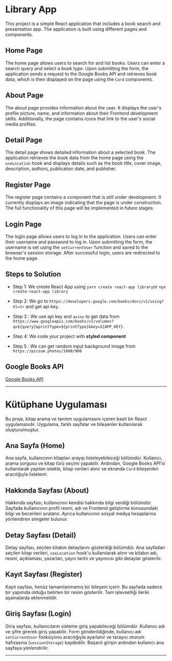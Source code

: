 # Library App

This project is a simple React application that includes a book search and presentation app. The application is built using different pages and components.

## Home Page

The home page allows users to search for and list books. Users can enter a search query and select a book type. Upon submitting the form, the application sends a request to the Google Books API and retrieves book data, which is then displayed on the page using the `Card` components.

## About Page

The about page provides information about the user. It displays the user's profile picture, name, and information about their Frontend development skills. Additionally, the page contains icons that link to the user's social media profiles.

## Detail Page

The detail page shows detailed information about a selected book. The application retrieves the book data from the home page using the `useLocation` hook and displays details such as the book title, cover image, description, authors, publication date, and publisher.

## Register Page

The register page contains a component that is still under development. It currently displays an image indicating that the page is under construction. The full functionality of this page will be implemented in future stages.

## Login Page

The login page allows users to log in to the application. Users can enter their username and password to log in. Upon submitting the form, the username is set using the `setCurrentUser` function and saved to the browser's session storage. After successful login, users are redirected to the home page.

## Steps to Solution

- Step 1: We create React App using `yarn create react-app library`or `npx create-react-app library`

- Step 2: We go to `https://developers.google.com/books/docs/v1/using?hl=tr` and get api key.

- Step 3 : We use api key and `axios` to get data from `https://www.googleapis.com/books/v1/volumes?q=${query}&printType=${printType}&key=${APP_KEY}`.

- Step 4: We code your project with **styled component**

- Step 5 : We can get random input background image from `https://picsum.photos/1600/900`

## Google Books API

<a href="https://developers.google.com/books/docs/v1/using" target="_blank">Google Books API</a>

---

# Kütüphane Uygulaması

Bu proje, kitap arama ve tanıtım uygulamasını içeren basit bir React uygulamasıdır. Uygulama, farklı sayfalar ve bileşenler kullanılarak oluşturulmuştur.

## Ana Sayfa (Home)

Ana sayfa, kullanıcının kitapları arayıp listeleyebileceği bölümdür. Kullanıcı, arama sorgusu ve kitap türü seçimi yapabilir. Ardından, Google Books API'si kullanılarak yapılan istekle, kitap verileri alınır ve ekranda `Card` bileşenleri aracılığıyla listelenir.

## Hakkında Sayfası (About)

Hakkında sayfası, kullanıcının kendisi hakkında bilgi verdiği bölümdür. Sayfada kullanıcının profil resmi, adı ve Frontend geliştirme konusundaki bilgi ve becerileri sıralanır. Ayrıca kullanıcının sosyal medya hesaplarına yönlendiren simgeler bulunur.

## Detay Sayfası (Detail)

Detay sayfası, seçilen kitabın detaylarını gösterdiği bölümdür. Ana sayfadan seçilen kitap verileri, `useLocation` hook'u kullanılarak alınır ve kitabın adı, resmi, açıklaması, yazarları, yayın tarihi ve yayıncısı gibi detaylar gösterilir.

## Kayıt Sayfası (Register)

Kayıt sayfası, henüz tamamlanmamış bir bileşeni içerir. Bu sayfada sadece bir yapımda olduğu belirten bir resim gösterilir. Tam işlevselliği ileriki aşamalarda eklenmelidir.

## Giriş Sayfası (Login)

Giriş sayfası, kullanıcıların sisteme giriş yapabileceği bölümdür. Kullanıcı adı ve şifre girerek giriş yapabilir. Form gönderildiğinde, kullanıcı adı `setCurrentUser` fonksiyonu aracılığıyla ayarlanır ve tarayıcı oturum hafızasına (`sessionStorage`) kaydedilir. Başarılı girişin ardından kullanıcı ana sayfaya yönlendirilir.

---

